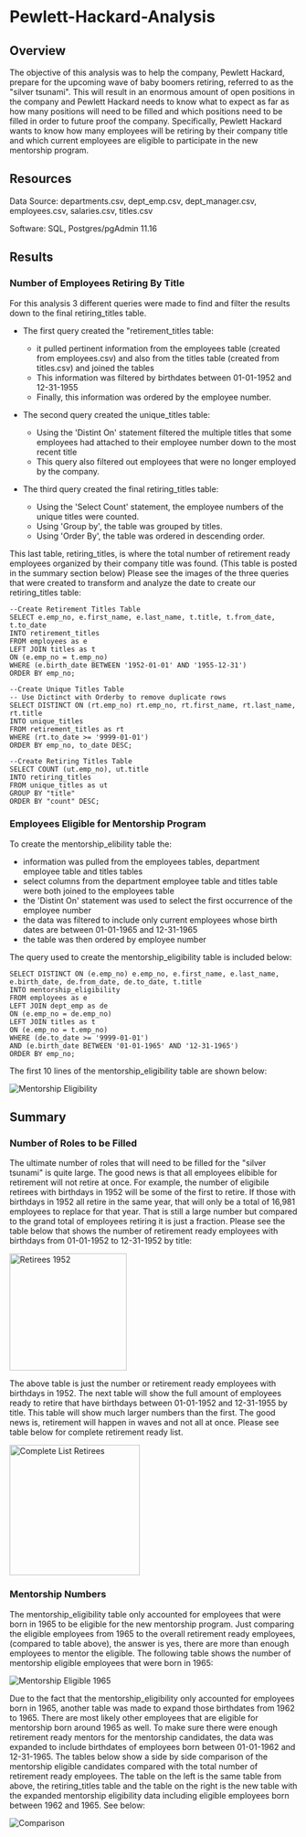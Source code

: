 # Pewlett-Hackard-Analysis
## Overview
The objective of this analysis was to help the company, Pewlett Hackard, prepare for the upcoming wave of baby boomers retiring, referred to as the "silver tsunami". This will result in an enormous amount of open positions in the company and Pewlett Hackard needs to know what to expect as far as how many positions will need to be filled and which positions need to be filled in order to future proof the company. Specifically, Pewlett Hackard wants to know how many employees will be retiring by their company title and which current employees are eligible to participate in the new mentorship program. 

## Resources
Data Source: departments.csv, dept_emp.csv, dept_manager.csv, employees.csv, salaries.csv, titles.csv 

Software: SQL, Postgres/pgAdmin 11.16

## Results
### Number of Employees Retiring By Title
For this analysis 3 different queries were made to find and filter the results down to the final retiring_titles table. 
- The first query created the "retirement_titles table:
  - it pulled pertinent information from the employees table (created from employees.csv) and also from the titles table (created from titles.csv) and joined the tables
  - This information was filtered by birthdates between 01-01-1952 and 12-31-1955
  - Finally, this information was ordered by the employee number. 

- The second query created the unique_titles table:
  - Using the 'Distint On' statement filtered the multiple titles that some employees had attached to their employee number down to the most recent title
  - This query also filtered out employees that were no longer employed by the company.

- The third query created the final retiring_titles table:
  - Using the 'Select Count' statement, the employee numbers of the unique titles were counted.
  - Using 'Group by', the table was grouped by titles.
  - Using 'Order By', the table was ordered in descending order.

This last table, retiring_titles, is where the total number of retirement ready employees organized by their company title was found. (This table is posted in the summary section below) Please see the images of the three queries that were created to transform and analyze the date to create our retiring_titles table:

```
--Create Retirement Titles Table
SELECT e.emp_no, e.first_name, e.last_name, t.title, t.from_date, t.to_date
INTO retirement_titles
FROM employees as e
LEFT JOIN titles as t
ON (e.emp_no = t.emp_no)
WHERE (e.birth_date BETWEEN '1952-01-01' AND '1955-12-31')
ORDER BY emp_no;

--Create Unique Titles Table
-- Use Dictinct with Orderby to remove duplicate rows
SELECT DISTINCT ON (rt.emp_no) rt.emp_no, rt.first_name, rt.last_name, rt.title
INTO unique_titles
FROM retirement_titles as rt
WHERE (rt.to_date >= '9999-01-01')
ORDER BY emp_no, to_date DESC;

--Create Retiring Titles Table
SELECT COUNT (ut.emp_no), ut.title
INTO retiring_titles
FROM unique_titles as ut
GROUP BY "title"
ORDER BY "count" DESC;
```

### Employees Eligible for Mentorship Program
To create the mentorship_elibility table the:
  - information was pulled from the employees tables, department employee table and titles tables
  - select columns from the department employee table and titles table were both joined to the employees table
  - the 'Distint On' statement was used to select the first occurrence of the employee number
  - the data was filtered to include only current employees whose birth dates are between 01-01-1965 and 12-31-1965
  - the table was then ordered by employee number

The query used to create the mentorship_eligibility table is included below:

```--Create Mentorship Eligibility table
SELECT DISTINCT ON (e.emp_no) e.emp_no, e.first_name, e.last_name, e.birth_date, de.from_date, de.to_date, t.title
INTO mentorship_eligibility
FROM employees as e
LEFT JOIN dept_emp as de
ON (e.emp_no = de.emp_no)
LEFT JOIN titles as t
ON (e.emp_no = t.emp_no)
WHERE (de.to_date >= '9999-01-01')
AND (e.birth_date BETWEEN '01-01-1965' AND '12-31-1965')
ORDER BY emp_no;
``` 

The first 10 lines of the mentorship_eligibility table are shown below:

![Mentorship Eligibility](https://user-images.githubusercontent.com/106348899/181676530-4c01a6f0-e47d-4446-b408-5f7b3cbb0d88.png)

## Summary 
### Number of Roles to be Filled
The ultimate number of roles that will need to be filled for the "silver tsunami" is quite large.  The good news is that all employees elibible for retirement will not retire at once.  For example, the number of eligibile retirees with birthdays in 1952 will be some of the first to retire.  If those with birthdays in 1952 all retire in the same year, that will only be a total of 16,981 employees to replace for that year. That is still a large number but compared to the grand total of employees retiring it is just a fraction.  Please see the table below that shows the number of retirement ready employees with birthdays from 01-01-1952 to 12-31-1952 by title:

<img width="205" alt="Retirees 1952" src="https://user-images.githubusercontent.com/106348899/181626651-125c6a34-124f-4619-a33d-f1523ba91098.png">

The above table is just the number or retirement ready employees with birthdays in 1952.  The next table will show the full amount of employees ready to retire that have birthdays between 01-01-1952 and 12-31-1955 by title.  This table will show much larger numbers than the first.  The good news is, retirement will happen in waves and not all at once.  Please see table below for complete retirement ready list. 

<img width="228" alt="Complete List Retirees" src="https://user-images.githubusercontent.com/106348899/181626249-36abf052-bb7b-422d-9638-51efb337b947.png">

### Mentorship Numbers

The mentorship_eligibility table only accounted for employees that were born in 1965 to be eligible for the new mentorship program.  Just comparing the eligible employees from 1965 to the overall retirement ready employees, (compared to table above), the answer is yes, there are more than enough employees to mentor the eligible.  The following table shows the number of mentorship eligible employees that were born in 1965:

![Mentorship Eligible 1965](https://user-images.githubusercontent.com/106348899/181677394-35626e93-28fc-454f-ae8f-4a836dd13a5c.png)

Due to the fact that the mentorship_eligibility only accounted for employees born in 1965, another table was made to expand those birthdates from 1962 to 1965.  There are most likely other employees that are eligible for mentorship born around 1965 as well.  To make sure there were enough retirement ready mentors for the mentorship candidates, the data was expanded to include birthdates of employees born between 01-01-1962 and 12-31-1965. The tables below show a side by side comparison of the mentorship eligible candidates compared with the total number of retirement ready employees.  The table on the left is the same table from above, the retiring_titles table and the table on the right is the new table with the expanded mentorship eligibility data including eligible employees born between 1962 and 1965. See below:

![Comparison](https://user-images.githubusercontent.com/106348899/181679464-b4a5fbbc-65bf-4245-bce2-e4c0c65f3293.png)


